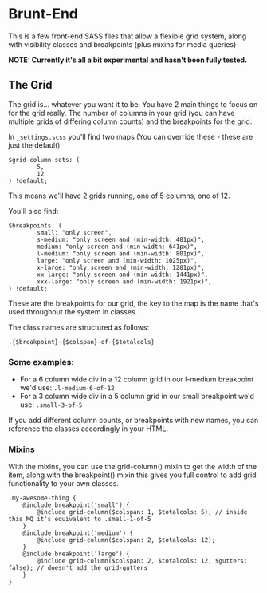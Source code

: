 # Brunt-End

This is a few front-end SASS files that allow a flexible grid system, along with visibility classes and breakpoints (plus mixins for media queries)

**NOTE: Currently it's all a bit experimental and hasn't been fully tested.**

## The Grid

The grid is... whatever you want it to be. You have 2 main things to focus on for the grid really. The number of columns in your grid (you can have multiple grids of differing column counts) and the breakpoints for the grid.

In `_settings.scss` you'll find two maps (You can override these - these are just the default):
```
$grid-column-sets: (
        5,
        12
) !default;
```

This means we'll have 2 grids running, one of 5 columns, one of 12.

You'll also find:

```
$breakpoints: (
        small: "only screen",
        s-medium: "only screen and (min-width: 481px)",
        medium: "only screen and (min-width: 641px)",
        l-medium: "only screen and (min-width: 801px)",
        large: "only screen and (min-width: 1025px)",
        x-large: "only screen and (min-width: 1281px)",
        xx-large: "only screen and (min-width: 1441px)",
        xxx-large: "only screen and (min-width: 1921px)",
) !default;
```

These are the breakpoints for our grid, the key to the map is the name that's used throughout the system in classes.
 
The class names are structured as follows:

`.{$breakpoint}-{$colspan}-of-{$totalcols}`

### Some examples:
* For a 6 column wide div in a 12 column grid in our l-medium breakpoint we'd use: `.l-medium-6-of-12`
* For a 3 column wide div in a 5 column grid in our small breakpoint we'd use: `.small-3-of-5`

If you add different column counts, or breakpoints with new names, you can reference the classes accordingly in your HTML.

### Mixins
With the mixins, you can use the grid-column() mixin to get the width of the item, along with the breakpoint() mixin this gives you full control to add grid functionality to your own classes.

```
.my-awesome-thing {
    @include breakpoint('small') {
        @include grid-column($colspan: 1, $totalcols: 5); // inside this MQ it's equivalent to .small-1-of-5
    }
    @include breakpoint('medium') {
        @include grid-column($colspan: 2, $totalcols: 12);
    }
    @include breakpoint('large') {
        @include grid-column($colspan: 2, $totalcols: 12, $gutters: false); // doesn't add the grid-gutters
    }
}
```